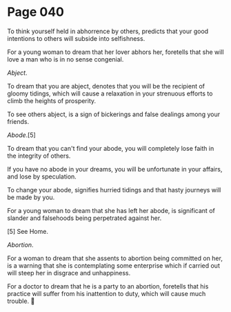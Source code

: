 # Page 040
To think yourself held in abhorrence by others, predicts that your good
intentions to others will subside into selfishness.


For a young woman to dream that her lover abhors her, foretells that she
will love a man who is in no sense congenial.


_Abject_.


To dream that you are abject, denotes that you will be the recipient
of gloomy tidings, which will cause a relaxation in your strenuous
efforts to climb the heights of prosperity.


To see others abject, is a sign of bickerings and false dealings
among your friends.


_Abode_.[5]


To dream that you can't find your abode, you will completely lose
faith in the integrity of others.


If you have no abode in your dreams, you will be unfortunate in your affairs,
and lose by speculation.


To change your abode, signifies hurried tidings and that hasty journeys
will be made by you.


For a young woman to dream that she has left her abode, is significant
of slander and falsehoods being perpetrated against her.


[5] See Home.


_Abortion_.


For a woman to dream that she assents to abortion being committed on her,
is a warning that she is contemplating some enterprise which if carried
out will steep her in disgrace and unhappiness.


For a doctor to dream that he is a party to an abortion,
foretells that his practice will suffer from his inattention
to duty, which will cause much trouble.
